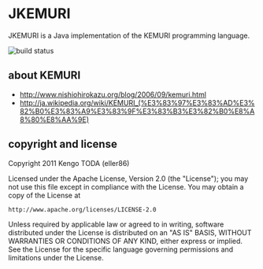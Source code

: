 # JKEMURI
JKEMURI is a Java implementation of the KEMURI programming language.

![build status](https://secure.travis-ci.org/eller86/JKEMURI.png)

## about KEMURI
 * http://www.nishiohirokazu.org/blog/2006/09/kemuri.html
 * http://ja.wikipedia.org/wiki/KEMURI_(%E3%83%97%E3%83%AD%E3%82%B0%E3%83%A9%E3%83%9F%E3%83%B3%E3%82%B0%E8%A8%80%E8%AA%9E)

## copyright and license

Copyright 2011 Kengo TODA (eller86)

Licensed under the Apache License, Version 2.0 (the "License");
you may not use this file except in compliance with the License.
You may obtain a copy of the License at

    http://www.apache.org/licenses/LICENSE-2.0

Unless required by applicable law or agreed to in writing, software
distributed under the License is distributed on an "AS IS" BASIS,
WITHOUT WARRANTIES OR CONDITIONS OF ANY KIND, either express or implied.
See the License for the specific language governing permissions and
limitations under the License.
